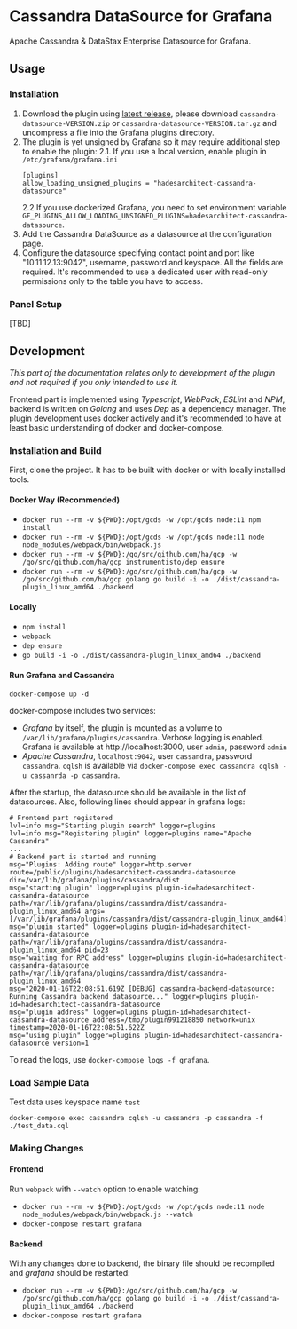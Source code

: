 # Cassandra DataSource for Grafana 

Apache Cassandra & DataStax Enterprise Datasource for Grafana.

## Usage

### Installation 

1. Download the plugin using [latest release](https://github.com/HadesArchitect/grafana-cassandra-source/releases/tag/0.1.7), please download `cassandra-datasource-VERSION.zip` or `cassandra-datasource-VERSION.tar.gz` and uncompress a file into the Grafana plugins directory.
2. The plugin is yet unsigned by Grafana so it may require additional step to enable the plugin:
  2.1. If you use a local version, enable plugin in `/etc/grafana/grafana.ini`
    ```
    [plugins]
    allow_loading_unsigned_plugins = "hadesarchitect-cassandra-datasource"
    ```
    2.2 If you use dockerized Grafana, you need to set environment variable `GF_PLUGINS_ALLOW_LOADING_UNSIGNED_PLUGINS=hadesarchitect-cassandra-datasource`.
3. Add the Cassandra DataSource as a datasource at the configuration page.
4. Configure the datasource specifying contact point and port like "10.11.12.13:9042", username, password and keyspace. All the fields are required. It's recommended to use a dedicated user with read-only permissions only to the table you have to access.

### Panel Setup

[TBD]

## Development

*This part of the documentation relates only to development of the plugin and not required if you only intended to use it.*

Frontend part is implemented using *Typescript*, *WebPack*, *ESLint* and *NPM*, backend is written on *Golang* and uses *Dep* as a dependency manager. The plugin development uses docker actively and it's recommended to have at least basic understanding of docker and docker-compose.

### Installation and Build

First, clone the project. It has to be built with docker or with locally installed tools. 

#### Docker Way (Recommended)

* `docker run --rm -v ${PWD}:/opt/gcds -w /opt/gcds node:11 npm install`
* `docker run --rm -v ${PWD}:/opt/gcds -w /opt/gcds node:11 node node_modules/webpack/bin/webpack.js`
* `docker run --rm -v ${PWD}:/go/src/github.com/ha/gcp -w /go/src/github.com/ha/gcp instrumentisto/dep ensure`
* `docker run --rm -v ${PWD}:/go/src/github.com/ha/gcp -w /go/src/github.com/ha/gcp golang go build -i -o ./dist/cassandra-plugin_linux_amd64 ./backend`

#### Locally

* `npm install`
* `webpack`
* `dep ensure`
* `go build -i -o ./dist/cassandra-plugin_linux_amd64 ./backend`

#### Run Grafana and Cassandra

`docker-compose up -d`

docker-compose includes two services:

- *Grafana* by itself, the plugin is mounted as a volume to `/var/lib/grafana/plugins/cassandra`. Verbose logging is enabled. Grafana is available at http://localhost:3000, user `admin`, password `admin`
- *Apache Cassandra*, `localhost:9042`, user `cassandra`, password `cassandra`. `cqlsh` is available via `docker-compose exec cassandra cqlsh -u cassanrda -p cassandra`.

After the startup, the datasource should be available in the list of datasources. Also, following lines should appear in grafana logs:

```
# Frontend part registered
lvl=info msg="Starting plugin search" logger=plugins
lvl=info msg="Registering plugin" logger=plugins name="Apache Cassandra"
...
# Backend part is started and running
msg="Plugins: Adding route" logger=http.server route=/public/plugins/hadesarchitect-cassandra-datasource dir=/var/lib/grafana/plugins/cassandra/dist
msg="starting plugin" logger=plugins plugin-id=hadesarchitect-cassandra-datasource path=/var/lib/grafana/plugins/cassandra/dist/cassandra-plugin_linux_amd64 args=[/var/lib/grafana/plugins/cassandra/dist/cassandra-plugin_linux_amd64]
msg="plugin started" logger=plugins plugin-id=hadesarchitect-cassandra-datasource path=/var/lib/grafana/plugins/cassandra/dist/cassandra-plugin_linux_amd64 pid=23
msg="waiting for RPC address" logger=plugins plugin-id=hadesarchitect-cassandra-datasource path=/var/lib/grafana/plugins/cassandra/dist/cassandra-plugin_linux_amd64
msg="2020-01-16T22:08:51.619Z [DEBUG] cassandra-backend-datasource: Running Cassandra backend datasource..." logger=plugins plugin-id=hadesarchitect-cassandra-datasource
msg="plugin address" logger=plugins plugin-id=hadesarchitect-cassandra-datasource address=/tmp/plugin991218850 network=unix timestamp=2020-01-16T22:08:51.622Z
msg="using plugin" logger=plugins plugin-id=hadesarchitect-cassandra-datasource version=1
```

To read the logs, use `docker-compose logs -f grafana`.

### Load Sample Data

Test data uses keyspace name `test`

```
docker-compose exec cassandra cqlsh -u cassandra -p cassandra -f ./test_data.cql
```

### Making Changes

#### Frontend

Run `webpack` with `--watch` option to enable watching:

* `docker run --rm -v ${PWD}:/opt/gcds -w /opt/gcds node:11 node node_modules/webpack/bin/webpack.js --watch`
* `docker-compose restart grafana`

#### Backend

With any changes done to backend, the binary file should be recompiled and *grafana* should be restarted:

* `docker run --rm -v ${PWD}:/go/src/github.com/ha/gcp -w /go/src/github.com/ha/gcp golang go build -i -o ./dist/cassandra-plugin_linux_amd64 ./backend`
* `docker-compose restart grafana`

